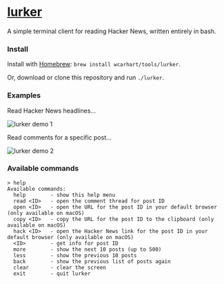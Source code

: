 # [lurker](https://www.techopedia.com/definition/8155/lurker)
A simple terminal client for reading Hacker News, written entirely in bash.

### Install
Install with [Homebrew](https://brew.sh): `brew install wcarhart/tools/lurker`.

Or, download or clone this repository and run `./lurker`.

### Examples
Read Hacker News headlines...

![lurker demo 1](https://i.imgur.com/v6kNmTb.png)

Read comments for a specific post...

![lurker demo 2](https://i.imgur.com/n68f059.png)

### Available commands
```
> help
Available commands:
  help        - show this help menu
  read <ID>   - open the comment thread for post ID
  open <ID>   - open the URL for the post ID in your default browser (only available on macOS)
  copy <ID>   - copy the URL for the post ID to the clipboard (only available on macOS)
  hack <ID>   - open the Hacker News link for the post ID in your default browser (only available on macOS)
  <ID>        - get info for post ID
  more        - show the next 10 posts (up to 500)
  less        - show the previous 10 posts
  back        - show the previous list of posts again
  clear       - clear the screen
  exit        - quit lurker
```
